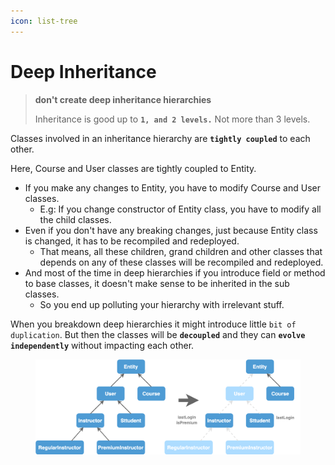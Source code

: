 ```yaml
---
icon: list-tree
---
```


# Deep Inheritance

> **don't create deep inheritance hierarchies**
>
> Inheritance is good up to **`1, and 2 levels.`** Not more than 3 levels.



Classes involved in an inheritance hierarchy are **`tightly coupled`** to each other.



Here, Course and User classes are tightly coupled to Entity.

* If you make any changes to Entity, you have to modify Course and User classes.
  * E.g: If you change constructor of Entity class, you have to modify all the child classes.
* Even if you don't have any breaking changes, just because Entity class is changed, it has to be recompiled and redeployed.
  * That means, all these children, grand children and  other classes that depends on any of these classes will be recompiled and redeployed.
* And most of the time in deep hierarchies if you introduce field or method to base classes, it doesn't make sense to be inherited in the sub classes.
  * So you end up polluting your hierarchy with irrelevant stuff.



When you breakdown deep hierarchies it might introduce little `bit of duplication`. But then the classes will be **`decoupled`** and they can **`evolve independently`** without impacting each other.

<figure><img src="../../.gitbook/assets/java-deep-inheritance.png" alt=""><figcaption></figcaption></figure>

